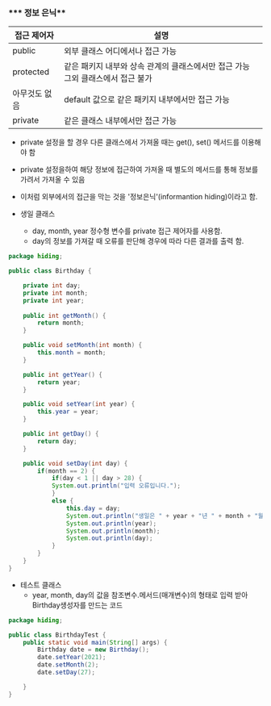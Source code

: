 ### *** 정보 은닉**

| 접근 제어자   | 설명                                                         |
| ------------- | ------------------------------------------------------------ |
| public        | 외부 클래스 어디에서나 접근 가능                             |
| protected     | 같은 패키지 내부와 상속 관계의 클래스에서만 접근 가능 그외 클래스에서 접근 불가 |
| 아무것도 없음 | default 값으로 같은 패키지 내부에서만 접근 가능              |
| private       | 같은 클래스 내부에서만 접근 가능                             |

- private 설정을 할 경우 다른 클래스에서 가져올 때는 get(), set() 메서드를 이용해야 함
- private 설정을하여 해당 정보에 접근하여 가져올 때 별도의 메서드를 통해 정보를 가려서 가져올 수 있음
- 이처럼 외부에서의 접근을 막는 것을 '정보은닉'(informantion hiding)이라고 함.

- 생일 클래스
  - day, month, year 정수형 변수를 private 접근 제어자를 사용함.
  - day의 정보를 가져갈 때 오류를 판단해 경우에 따라 다른 결과를 출력 함.

```java
package hiding;

public class Birthday {

	private int day;
	private int month;
	private int year;
	
	public int getMonth() {
		return month;
	}

	public void setMonth(int month) {
		this.month = month;
	}

	public int getYear() {
		return year;
	}

	public void setYear(int year) {
		this.year = year;
	}

	public int getDay() {
		return day;
	}

	public void setDay(int day) {
		if(month == 2) {
			if(day < 1 || day > 28) {
			System.out.println("입력 오류입니다.");
			} 
			else {
				this.day = day;
				System.out.println("생일은 " + year + "년 " + month + "월 " + day + "일 입니다.");
				System.out.println(year);
				System.out.println(month);
				System.out.println(day);
			}
		}
	}
}
```



- 테스트 클래스
  - year, month, day의 값을 참조변수.메서드(매개변수)의 형태로 입력 받아 Birthday생성자를 만드는 코드

```java
package hiding;

public class BirthdayTest {
	public static void main(String[] args) {
		Birthday date = new Birthday();
		date.setYear(2021);
		date.setMonth(2);
		date.setDay(27);

	}
}
```